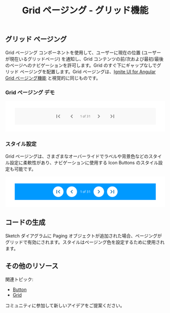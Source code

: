 ﻿---
title: Grid ページング - グリッド機能
_description: Grid ページング コンポーネント シンボルには、ユーザーが現在いる Grid ページの情報を提供するフッターがあり、Grid コンテンツのページ間をナビゲーションを可能にします。 
_keywords: デザイン システム, デザイン システム UX, UI キット, Sketch, Ignite UI for Angular, Sketch to Angular, Angular, Angular デザイン システム, Sketch からコードをエクスポート, Angular 用のデザイン キット, Sketch HTML, Sketch to HTML, Sketch UI キット
_language: ja
---

## グリッド ページング

Grid ページング コンポーネントを使用して、ユーザーに現在の位置 (ユーザーが現在いるグリッドページ) を通知し、Grid コンテンツの前/次および最初/最後のページへのナビゲーションを許可します。Grid のすぐ下にギャップなしでグリッド ページングを配置します。Grid ページングは、[Ignite UI for Angular Grid ページング機能](https://jp.infragistics.com/products/ignite-ui-angular/angular/components/grid_paging.html) と視覚的に同じものです。

### Grid ページング デモ

<img class="responsive-img" src="../images/grid_paging_demo.png" srcset="../images/grid_paging_demo@2x.png 2x" />

### スタイル設定

Grid ページングは、さまざまなオーバーライドでラベルや背景色などのスタイル設定に柔軟性があり、ナビゲーションに使用する Icon Buttons のスタイル設定も可能です。

<img class="responsive-img" src="../images/grid_paging_styling.png" srcset="../images/grid_paging_styling@2x.png 2x" />

## コードの生成

Sketch ダイアグラムに Paging オブジェクトが追加された場合、ページングがグリッドで有効にされます。スタイルはページング色を設定するために使用されます。

## その他のリソース

関連トピック:

- [Button](button.md)
- [Grid](grid.md)
  <div class="divider--half"></div>

コミュニティに参加して新しいアイデアをご提案ください。
